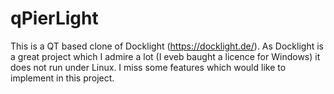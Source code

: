 # qPierLight
This is a QT based clone of Docklight (https://docklight.de/). As Docklight is a great project which I admire a lot (I eveb baught a licence for Windows) it does not run under Linux. I miss some features which would like to implement in this project.
